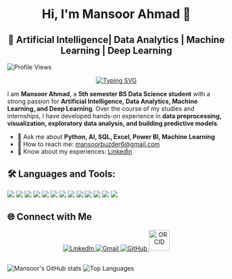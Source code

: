 <div align="center">

  # Hi, I'm Mansoor Ahmad 👋  

</div>
<div align="center">

 ## 🚀 Artificial Intelligence| Data Analytics | Machine Learning | Deep Learning

</div>

![Profile Views](https://komarev.com/ghpvc/?username=Mansoor387&color=blue)
<div align="center">
  
[![Typing SVG](https://readme-typing-svg.herokuapp.com?font=Fira+Code&pause=1000&color=1E90FF&center=true&vCenter=true&width=435&lines=Convert+Data+into+Stories;Python+||+SQL+||+NLP+||+PowerBi;Data+Science+Aspirant;Machine+Learning+Explorer;AI|+Deep+Learning+Learner;Passionate+about+Data+Visualization)](https://git.io/typing-svg)

</div>

I am **Mansoor Ahmad**, a **5th semester BS Data Science student** with a strong passion for **Artificial Intelligence, Data Analytics, Machine Learning, and Deep Learning**. Over the course of my studies and internships, I have developed hands-on experience in **data preprocessing, visualization, exploratory data analysis, and building predictive models**.  
- 💬 Ask me about **Python, AI, SQL, Excel, Power BI, Machine Learning**
-  📧 How to reach me: [mansoorbuzder6@gmail.com](mailto:mansoorbuzder6@gmail.com)
-  🚀 Know about my experiences: [LinkedIn](https://www.linkedin.com/in/mansoor-ahmad-4a3b4625a/)

## 🛠️ Languages and Tools: 
 

<p>
  <img src="https://img.icons8.com/color/48/000000/python--v1.png"/>
  <img src="https://img.icons8.com/color/48/000000/c-plus-plus-logo.png"/>
  <img src="https://img.icons8.com/color/48/000000/pandas.png"/>
  <img src="https://img.icons8.com/color/48/000000/numpy.png"/>
  <img src="https://img.icons8.com/color/48/000000/mysql-logo.png"/>
  <img src="https://img.icons8.com/color/48/000000/postgreesql.png"/>
  <img src="https://img.icons8.com/color/48/000000/git.png"/>
  <img src="https://img.icons8.com/ios-glyphs/48/000000/github.png"/>
  <img src="https://img.icons8.com/color/48/000000/microsoft-excel-2019.png"/>
  <img src="https://img.icons8.com/color/48/000000/power-bi.png"/>
  <img src="https://img.icons8.com/color/48/000000/tableau-software.png"/>
  <img src="https://img.icons8.com/color/48/000000/visual-studio-code-2019.png"/>
  <img src="https://img.icons8.com/color/48/000000/google-cloud.png"/>
</p>

## 🌐 Connect with Me  

<p align="center">
  <a href="https://www.linkedin.com/in/mansoor-ahmad-4a3b4625a/" target="_blank">
    <img src="https://img.icons8.com/fluency/48/000000/linkedin.png" alt="LinkedIn"/>
  </a>
  <a href="mailto:mansoorbuzder6@gmail.com" target="_blank">
    <img src="https://img.icons8.com/fluency/48/000000/gmail.png" alt="Gmail"/>
  </a>
  <a href="https://github.com/Mansoor387" target="_blank">
    <img src="https://img.icons8.com/fluency/48/000000/github.png" alt="GitHub"/>
  </a>
  <a href="https://orcid.org/0009-0005-1116-788X" target="_blank">
    <img src="https://upload.wikimedia.org/wikipedia/commons/0/06/ORCID_iD.svg" width="48" height="48" alt="ORCID"/>
  </a>
</p>  


## 

<!-- Overall GitHub Stats -->
<img src="https://github-readme-stats.vercel.app/api?username=Mansoor387&show_icons=true&theme=tokyonight" alt="Mansoor's GitHub stats" />

<!-- Top Languages -->
<img src="https://github-readme-stats.vercel.app/api/top-langs/?username=Mansoor387&layout=compact&theme=tokyonight&langs_count=5" alt="Top Languages" />









